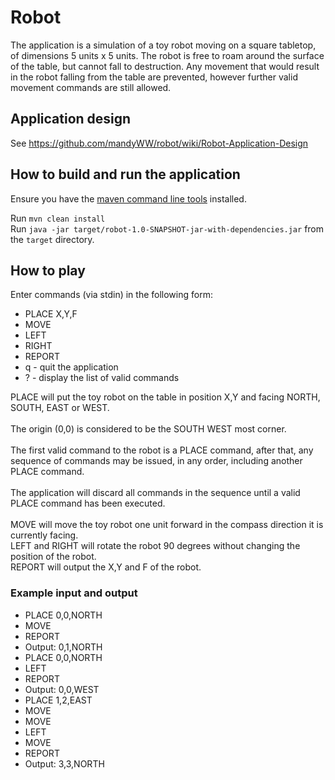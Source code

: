 # Robot
The application is a simulation of a toy robot moving on a square tabletop, of dimensions 5 units x 5 units.
The robot is free to roam around the surface of the table, but cannot fall to destruction. Any movement that would result in the robot falling from the table are prevented, however further valid movement commands are still allowed.

## Application design
See https://github.com/mandyWW/robot/wiki/Robot-Application-Design

## How to build and run the application
Ensure you have the [maven command line tools](https://maven.apache.org/guides/getting-started/maven-in-five-minutes.html) installed.

Run `mvn clean install` <br>
Run `java -jar target/robot-1.0-SNAPSHOT-jar-with-dependencies.jar` from the `target` directory.

## How to play
Enter commands (via stdin) in the following form:

* PLACE X,Y,F
* MOVE
* LEFT
* RIGHT
* REPORT
* q - quit the application
* ? - display the list of valid commands

PLACE will put the toy robot on the table in position X,Y and facing NORTH, SOUTH, EAST or WEST.<br>  
The origin (0,0) is considered to be the SOUTH WEST most corner.<br>  
The first valid command to the robot is a PLACE command, after that, any sequence of commands may be issued, in any order, including another PLACE command.<br>   
The application will discard all commands in the sequence until a valid PLACE command has been executed.<br>  
MOVE will move the toy robot one unit forward in the compass direction it is currently facing.<br>
LEFT and RIGHT will rotate the robot 90 degrees without changing the position of the robot.<br>
REPORT will output the X,Y and F of the robot.<br>  



### Example input and output
* PLACE 0,0,NORTH
* MOVE
* REPORT
* Output: 0,1,NORTH
* PLACE 0,0,NORTH
* LEFT
* REPORT
* Output: 0,0,WEST
* PLACE 1,2,EAST
* MOVE
* MOVE
* LEFT
* MOVE
* REPORT
* Output: 3,3,NORTH
